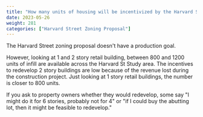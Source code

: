 ```yaml
---
title: "How many units of housing will be incentivized by the Harvard St plan?"
date: 2023-05-26
weight: 281
categories: ["Harvard Street Zoning Proposal"]
---
```

The Harvard Street zoning proposal doesn't have a production goal. 

However, looking at 1 and 2 story retail building, between 800 and 1200 units of infill are available across the Harvard St Study area. The incentives to redevelop 2 story buildings are low because of the revenue lost during the construction project. Just looking at 1 story retail buildings, the number is closer to 800 units.

If you ask to property owners whether they would redevelop, some say "I might do it for 6 stories, probably not for 4" or "if I could buy the abutting lot, then it might be feasible to redevelop."
